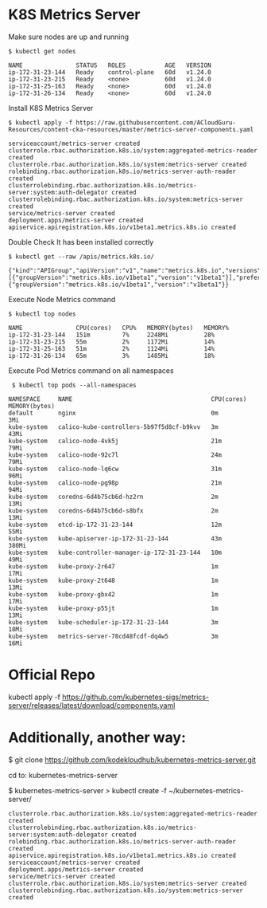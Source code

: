 # K8S Metrics Server



Make sure nodes are up and running

```
$ kubectl get nodes
```
```
NAME               STATUS   ROLES           AGE   VERSION
ip-172-31-23-144   Ready    control-plane   60d   v1.24.0
ip-172-31-23-215   Ready    <none>          60d   v1.24.0
ip-172-31-25-163   Ready    <none>          60d   v1.24.0
ip-172-31-26-134   Ready    <none>          60d   v1.24.0
```


Install K8S Metrics Server

```
$ kubectl apply -f https://raw.githubusercontent.com/ACloudGuru-Resources/content-cka-resources/master/metrics-server-components.yaml
```
```
serviceaccount/metrics-server created
clusterrole.rbac.authorization.k8s.io/system:aggregated-metrics-reader created
clusterrole.rbac.authorization.k8s.io/system:metrics-server created
rolebinding.rbac.authorization.k8s.io/metrics-server-auth-reader created
clusterrolebinding.rbac.authorization.k8s.io/metrics-server:system:auth-delegator created
clusterrolebinding.rbac.authorization.k8s.io/system:metrics-server created
service/metrics-server created
deployment.apps/metrics-server created
apiservice.apiregistration.k8s.io/v1beta1.metrics.k8s.io created
```

Double Check It has been installed correctly

```
$ kubectl get --raw /apis/metrics.k8s.io/
```
```
{"kind":"APIGroup","apiVersion":"v1","name":"metrics.k8s.io","versions":[{"groupVersion":"metrics.k8s.io/v1beta1","version":"v1beta1"}],"preferredVersion":{"groupVersion":"metrics.k8s.io/v1beta1","version":"v1beta1"}}
```

Execute Node Metrics command

```
$ kubectl top nodes
```
```
NAME               CPU(cores)   CPU%   MEMORY(bytes)   MEMORY%
ip-172-31-23-144   151m         7%     2248Mi          28%
ip-172-31-23-215   55m          2%     1172Mi          14%
ip-172-31-25-163   51m          2%     1124Mi          14%
ip-172-31-26-134   65m          3%     1485Mi          18%
```

Execute Pod Metrics command on all namespaces

```
 $ kubectl top pods --all-namespaces
```
```
NAMESPACE     NAME                                       CPU(cores)   MEMORY(bytes)
default       nginx                                      0m           3Mi
kube-system   calico-kube-controllers-5b97f5d8cf-b9kvv   3m           43Mi
kube-system   calico-node-4vk5j                          21m          79Mi
kube-system   calico-node-92c7l                          24m          79Mi
kube-system   calico-node-lq6cw                          31m          96Mi
kube-system   calico-node-pg98p                          21m          94Mi
kube-system   coredns-6d4b75cb6d-hz2rn                   2m           13Mi
kube-system   coredns-6d4b75cb6d-s8bfx                   2m           13Mi
kube-system   etcd-ip-172-31-23-144                      12m          55Mi
kube-system   kube-apiserver-ip-172-31-23-144            43m          380Mi
kube-system   kube-controller-manager-ip-172-31-23-144   10m          49Mi
kube-system   kube-proxy-2r647                           1m           17Mi
kube-system   kube-proxy-2t648                           1m           13Mi
kube-system   kube-proxy-gbx42                           1m           17Mi
kube-system   kube-proxy-p55jt                           1m           13Mi
kube-system   kube-scheduler-ip-172-31-23-144            3m           18Mi
kube-system   metrics-server-78cd48fcdf-dq4w5            3m           16Mi
```

# Official Repo
kubectl apply -f https://github.com/kubernetes-sigs/metrics-server/releases/latest/download/components.yaml

# Additionally, another way:

 $ git clone https://github.com/kodekloudhub/kubernetes-metrics-server.git
 
 cd to: kubernetes-metrics-server
 
 $ kubernetes-metrics-server >  kubectl create -f ~/kubernetes-metrics-server/
 
 ```
 clusterrole.rbac.authorization.k8s.io/system:aggregated-metrics-reader created
clusterrolebinding.rbac.authorization.k8s.io/metrics-server:system:auth-delegator created
rolebinding.rbac.authorization.k8s.io/metrics-server-auth-reader created
apiservice.apiregistration.k8s.io/v1beta1.metrics.k8s.io created
serviceaccount/metrics-server created
deployment.apps/metrics-server created
service/metrics-server created
clusterrole.rbac.authorization.k8s.io/system:metrics-server created
clusterrolebinding.rbac.authorization.k8s.io/system:metrics-server created
 ```
